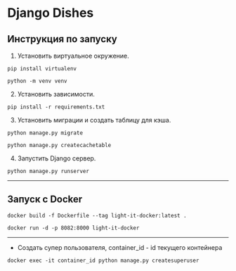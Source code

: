 # Django Dishes
## Инструкция по запуску
1. Установить виртуальное окружение.
```commandline
pip install virtualenv
```
```commandline
python -m venv venv
```
2. Установить зависимости.
```commandline
pip install -r requirements.txt
```
3. Установить миграции и создать таблицу для кэша.
```commandline
python manage.py migrate
```
```commandline
python manage.py createcachetable
```
4. Запустить Django сервер.
```commandline
python manage.py runserver
```
---
## Запуск с Docker
```commandline
docker build -f Dockerfile --tag light-it-docker:latest .
```
```commandline
docker run -d -p 8082:8000 light-it-docker
```
---
- Создать супер пользователя, container_id - id текущего контейнера
```commandline
docker exec -it container_id python manage.py createsuperuser
```
